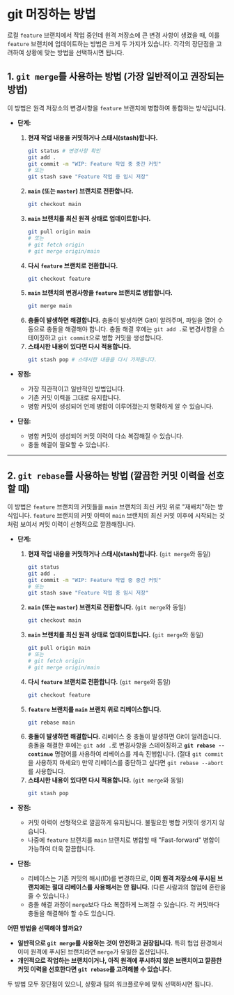 # git 머징하는 방법

로컬 `feature` 브랜치에서 작업 중인데 원격 저장소에 큰 변경 사항이 생겼을 때, 이를 `feature` 브랜치에 업데이트하는 방법은 크게 두 가지가 있습니다. 각각의 장단점을 고려하여 상황에 맞는 방법을 선택하시면 됩니다.

## **1. `git merge`를 사용하는 방법 (가장 일반적이고 권장되는 방법)**

이 방법은 원격 저장소의 변경사항을 `feature` 브랜치에 병합하여 통합하는 방식입니다.

  * **단계:**

    1.  **현재 작업 내용을 커밋하거나 스태시(stash)합니다.**
        ```bash
        git status # 변경사항 확인
        git add .
        git commit -m "WIP: Feature 작업 중 중간 커밋"
        # 또는
        git stash save "Feature 작업 중 임시 저장"
        ```
    2.  **`main` (또는 `master`) 브랜치로 전환합니다.**
        ```bash
        git checkout main
        ```
    3.  **`main` 브랜치를 최신 원격 상태로 업데이트합니다.**
        ```bash
        git pull origin main
        # 또는
        # git fetch origin
        # git merge origin/main
        ```
    4.  **다시 `feature` 브랜치로 전환합니다.**
        ```bash
        git checkout feature
        ```
    5.  **`main` 브랜치의 변경사항을 `feature` 브랜치로 병합합니다.**
        ```bash
        git merge main
        ```
    6.  **충돌이 발생하면 해결합니다.**
        충돌이 발생하면 Git이 알려주며, 파일을 열어 수동으로 충돌을 해결해야 합니다. 충돌 해결 후에는 `git add .`로 변경사항을 스테이징하고 `git commit`으로 병합 커밋을 생성합니다.
    7.  **스태시한 내용이 있다면 다시 적용합니다.**
        ```bash
        git stash pop # 스태시한 내용을 다시 가져옵니다.
        ```

  * **장점:**

      * 가장 직관적이고 일반적인 방법입니다.
      * 기존 커밋 이력을 그대로 유지합니다.
      * 병합 커밋이 생성되어 언제 병합이 이루어졌는지 명확하게 알 수 있습니다.

  * **단점:**

      * 병합 커밋이 생성되어 커밋 이력이 다소 복잡해질 수 있습니다.
      * 충돌 해결이 필요할 수 있습니다.

---

## **2. `git rebase`를 사용하는 방법 (깔끔한 커밋 이력을 선호할 때)**

이 방법은 `feature` 브랜치의 커밋들을 `main` 브랜치의 최신 커밋 위로 "재배치"하는 방식입니다. `feature` 브랜치의 커밋 이력이 `main` 브랜치의 최신 커밋 이후에 시작되는 것처럼 보여서 커밋 이력이 선형적으로 깔끔해집니다.

  * **단계:**

    1.  **현재 작업 내용을 커밋하거나 스태시(stash)합니다.** (`git merge`와 동일)
        ```bash
        git status
        git add .
        git commit -m "WIP: Feature 작업 중 중간 커밋"
        # 또는
        git stash save "Feature 작업 중 임시 저장"
        ```
    2.  **`main` (또는 `master`) 브랜치로 전환합니다.** (`git merge`와 동일)
        ```bash
        git checkout main
        ```
    3.  **`main` 브랜치를 최신 원격 상태로 업데이트합니다.** (`git merge`와 동일)
        ```bash
        git pull origin main
        # 또는
        # git fetch origin
        # git merge origin/main
        ```
    4.  **다시 `feature` 브랜치로 전환합니다.** (`git merge`와 동일)
        ```bash
        git checkout feature
        ```
    5.  **`feature` 브랜치를 `main` 브랜치 위로 리베이스합니다.**
        ```bash
        git rebase main
        ```
    6.  **충돌이 발생하면 해결합니다.**
        리베이스 중 충돌이 발생하면 Git이 알려줍니다. 충돌을 해결한 후에는 `git add .`로 변경사항을 스테이징하고 **`git rebase --continue`** 명령어를 사용하여 리베이스를 계속 진행합니다. (절대 `git commit`을 사용하지 마세요\!)
        만약 리베이스를 중단하고 싶다면 `git rebase --abort`를 사용합니다.
    7.  **스태시한 내용이 있다면 다시 적용합니다.** (`git merge`와 동일)
        ```bash
        git stash pop
        ```

  * **장점:**

      * 커밋 이력이 선형적으로 깔끔하게 유지됩니다. 불필요한 병합 커밋이 생기지 않습니다.
      * 나중에 `feature` 브랜치를 `main` 브랜치로 병합할 때 "Fast-forward" 병합이 가능하여 더욱 깔끔합니다.

  * **단점:**

      * 리베이스는 기존 커밋의 해시(ID)를 변경하므로, **이미 원격 저장소에 푸시된 브랜치에는 절대 리베이스를 사용해서는 안 됩니다.** (다른 사람과의 협업에 혼란을 줄 수 있습니다.)
      * 충돌 해결 과정이 `merge`보다 다소 복잡하게 느껴질 수 있습니다. 각 커밋마다 충돌을 해결해야 할 수도 있습니다.

**어떤 방법을 선택해야 할까요?**

  * **일반적으로 `git merge`를 사용하는 것이 안전하고 권장됩니다.** 특히 협업 환경에서 이미 원격에 푸시된 브랜치라면 `merge`가 유일한 옵션입니다.
  * **개인적으로 작업하는 브랜치이거나, 아직 원격에 푸시하지 않은 브랜치이고 깔끔한 커밋 이력을 선호한다면 `git rebase`를 고려해볼 수 있습니다.**

두 방법 모두 장단점이 있으니, 상황과 팀의 워크플로우에 맞춰 선택하시면 됩니다.
